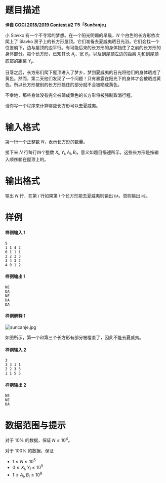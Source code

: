 
# 题目描述

**译自 [COCI 2018/2019 Contest #2](http://www.hsin.hr/coci/contest2_tasks.pdf) T5「Sunčanje」**

小 Slavko 有一个不寻常的梦想。在一个阳光明媚的早晨，$N$ 个白色的长方形依次爬上了 Slavko 房子上的长方形屋顶。它们准备去夏威夷晒日光浴。它们会找一个位置躺下，边与屋顶的边平行。有可能后来的长方形的身体挡住了之前的长方形的身体部分。每个长方形，已知其长 $A_i$、宽 $B_i$，以及到屋顶左边的距离 $X_i$和到屋顶底部的距离 $Y_i$。

日落之后，长方形们爬下屋顶进入了梦乡，梦到夏威夷的日光将他们的身体晒成了黄色。然而，第二天他们发现了一个问题！只有暴露在阳光下的身体才会被晒成黄色。所以长方形被别的长方形挡住的部分就不会被晒成黄色。

不幸地，那些身体没有完全被筛成黄色的长方形将被强制取消行程。

请你写一个程序来计算哪些长方形可以去夏威夷。

# 输入格式

第一行一个正整数 $N$，表示长方形的数量。

接下来 $N$ 行每行四个整数 $X_i, Y_i, A_i, B_i$，意义如题目描述所示。这些长方形是按输入顺序躺在屋顶上的。

# 输出格式

输出 $N$ 行，在第 $i$ 行如果第 $i$ 个长方形能去夏威夷则输出 `DA`，否则输出 `NE`。

# 样例

#### 样例输入 1

```plain
5
1 1 4 2
6 1 1 1
2 2 2 3
3 4 3 2
4 0 1 2
```

#### 样例输出 1

```plain
NE
DA
NE
DA
DA
```

#### 样例解释 1

![suncanje.jpg](/source/loj/3128/img/aHR0cHM6Ly9sb2otaW1nLnVweXVuLm1lbmNpLm1lbXNldDAuY24vMjAxOS8wNS8xOS81Y2UxMTNlZDhmOGNmLmpwZw==.jpg)

如图所示，第一个和第三个长方形有部分被覆盖了，因此不能去夏威夷。

#### 样例输入 2

```plain
3
3 3 1 1
2 2 3 3
1 1 5 5
```

#### 样例输出 2

```plain
NE
NE
DA
```

# 数据范围与提示

对于 $10\%$ 的数据，保证 $N \le 10^4$。

对于 $100\%$ 的数据，保证
- $1\le N \le 10^5$
- $0\le X_i, Y_i \le 10^9$
- $1\le A_i, B_i \le 10^9$

